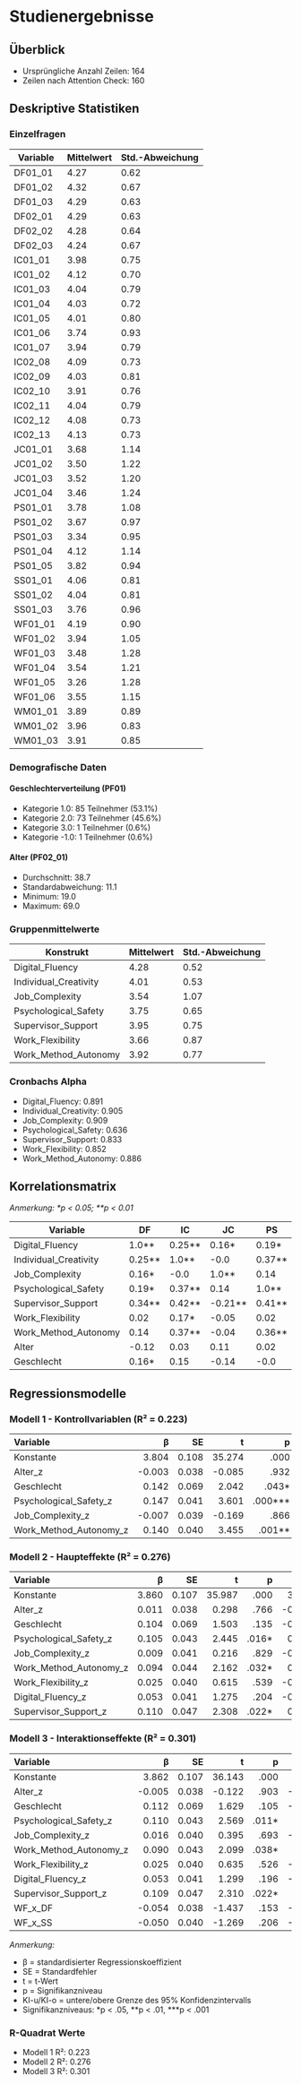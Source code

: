 # Studienergebnisse

## Überblick
- Ursprüngliche Anzahl Zeilen: 164
- Zeilen nach Attention Check: 160

## Deskriptive Statistiken

### Einzelfragen
| Variable | Mittelwert | Std.-Abweichung |
|----------|------------|-----------------|
| DF01_01  | 4.27       | 0.62           |
| DF01_02  | 4.32       | 0.67           |
| DF01_03  | 4.29       | 0.63           |
| DF02_01  | 4.29       | 0.63           |
| DF02_02  | 4.28       | 0.64           |
| DF02_03  | 4.24       | 0.67           |
| IC01_01  | 3.98       | 0.75           |
| IC01_02  | 4.12       | 0.70           |
| IC01_03  | 4.04       | 0.79           |
| IC01_04  | 4.03       | 0.72           |
| IC01_05  | 4.01       | 0.80           |
| IC01_06  | 3.74       | 0.93           |
| IC01_07  | 3.94       | 0.79           |
| IC02_08  | 4.09       | 0.73           |
| IC02_09  | 4.03       | 0.81           |
| IC02_10  | 3.91       | 0.76           |
| IC02_11  | 4.04       | 0.79           |
| IC02_12  | 4.08       | 0.73           |
| IC02_13  | 4.13       | 0.73           |
| JC01_01  | 3.68       | 1.14           |
| JC01_02  | 3.50       | 1.22           |
| JC01_03  | 3.52       | 1.20           |
| JC01_04  | 3.46       | 1.24           |
| PS01_01  | 3.78       | 1.08           |
| PS01_02  | 3.67       | 0.97           |
| PS01_03  | 3.34       | 0.95           |
| PS01_04  | 4.12       | 1.14           |
| PS01_05  | 3.82       | 0.94           |
| SS01_01  | 4.06       | 0.81           |
| SS01_02  | 4.04       | 0.81           |
| SS01_03  | 3.76       | 0.96           |
| WF01_01  | 4.19       | 0.90           |
| WF01_02  | 3.94       | 1.05           |
| WF01_03  | 3.48       | 1.28           |
| WF01_04  | 3.54       | 1.21           |
| WF01_05  | 3.26       | 1.28           |
| WF01_06  | 3.55       | 1.15           |
| WM01_01  | 3.89       | 0.89           |
| WM01_02  | 3.96       | 0.83           |
| WM01_03  | 3.91       | 0.85           |

### Demografische Daten

#### Geschlechterverteilung (PF01)
- Kategorie 1.0: 85 Teilnehmer (53.1%)
- Kategorie 2.0: 73 Teilnehmer (45.6%)
- Kategorie 3.0: 1 Teilnehmer (0.6%)
- Kategorie -1.0: 1 Teilnehmer (0.6%)

#### Alter (PF02_01)
- Durchschnitt: 38.7
- Standardabweichung: 11.1
- Minimum: 19.0
- Maximum: 69.0

### Gruppenmittelwerte
| Konstrukt              | Mittelwert | Std.-Abweichung |
|-----------------------|------------|-----------------|
| Digital_Fluency       | 4.28       | 0.52           |
| Individual_Creativity | 4.01       | 0.53           |
| Job_Complexity        | 3.54       | 1.07           |
| Psychological_Safety  | 3.75       | 0.65           |
| Supervisor_Support    | 3.95       | 0.75           |
| Work_Flexibility      | 3.66       | 0.87           |
| Work_Method_Autonomy  | 3.92       | 0.77           |

### Cronbachs Alpha
- Digital_Fluency: 0.891
- Individual_Creativity: 0.905
- Job_Complexity: 0.909
- Psychological_Safety: 0.636
- Supervisor_Support: 0.833
- Work_Flexibility: 0.852
- Work_Method_Autonomy: 0.886

## Korrelationsmatrix
*Anmerkung: \*p < 0.05; \*\*p < 0.01*

| Variable               | DF    | IC     | JC     | PS     | SS     | WF     | WMA    | Alter | Geschlecht |
|-----------------------|-------|--------|--------|--------|--------|--------|--------|-------|------------|
| Digital_Fluency       | 1.0** | 0.25** | 0.16*  | 0.19*  | 0.34** | 0.02   | 0.14   | -0.12 | 0.16*     |
| Individual_Creativity | 0.25**| 1.0**  | -0.0   | 0.37** | 0.42** | 0.17*  | 0.37** | 0.03  | 0.15      |
| Job_Complexity        | 0.16* | -0.0   | 1.0**  | 0.14   | -0.21**| -0.05  | -0.04  | 0.11  | -0.14     |
| Psychological_Safety  | 0.19* | 0.37** | 0.14   | 1.0**  | 0.41** | 0.02   | 0.36** | 0.02  | -0.0      |
| Supervisor_Support    | 0.34**| 0.42** | -0.21**| 0.41** | 1.0**  | 0.25** | 0.41** | -0.03 | 0.14      |
| Work_Flexibility      | 0.02  | 0.17*  | -0.05  | 0.02   | 0.25** | 1.0**  | 0.35** | -0.02 | -0.01     |
| Work_Method_Autonomy  | 0.14  | 0.37** | -0.04  | 0.36** | 0.41** | 0.35** | 1.0**  | 0.07  | 0.03      |
| Alter                 | -0.12 | 0.03   | 0.11   | 0.02   | -0.03  | -0.02  | 0.07   | 1.0** | 0.07      |
| Geschlecht           | 0.16* | 0.15   | -0.14  | -0.0   | 0.14   | -0.01  | 0.03   | 0.07  | 1.0**     |

## Regressionsmodelle

### Modell 1 - Kontrollvariablen (R² = 0.223)

| Variable | β | SE | t | p | KI-u | KI-o |
|:--|--:|--:|--:|--:|--:|--:|
| Konstante | 3.804 | 0.108 | 35.274 | .000 | 3.591 | 4.018 |
| Alter_z | -0.003 | 0.038 | -0.085 | .932 | -0.078 | 0.072 |
| Geschlecht | 0.142 | 0.069 | 2.042 | .043* | 0.005 | 0.279 |
| Psychological_Safety_z | 0.147 | 0.041 | 3.601 | .000*** | 0.066 | 0.227 |
| Job_Complexity_z | -0.007 | 0.039 | -0.169 | .866 | -0.083 | 0.070 |
| Work_Method_Autonomy_z | 0.140 | 0.040 | 3.455 | .001** | 0.060 | 0.220 |

### Modell 2 - Haupteffekte (R² = 0.276)

| Variable | β | SE | t | p | KI-u | KI-o |
|:--|--:|--:|--:|--:|--:|--:|
| Konstante | 3.860 | 0.107 | 35.987 | .000 | 3.648 | 4.071 |
| Alter_z | 0.011 | 0.038 | 0.298 | .766 | -0.063 | 0.086 |
| Geschlecht | 0.104 | 0.069 | 1.503 | .135 | -0.033 | 0.241 |
| Psychological_Safety_z | 0.105 | 0.043 | 2.445 | .016* | 0.020 | 0.190 |
| Job_Complexity_z | 0.009 | 0.041 | 0.216 | .829 | -0.072 | 0.089 |
| Work_Method_Autonomy_z | 0.094 | 0.044 | 2.162 | .032* | 0.008 | 0.180 |
| Work_Flexibility_z | 0.025 | 0.040 | 0.615 | .539 | -0.055 | 0.104 |
| Digital_Fluency_z | 0.053 | 0.041 | 1.275 | .204 | -0.029 | 0.134 |
| Supervisor_Support_z | 0.110 | 0.047 | 2.308 | .022* | 0.016 | 0.203 |

### Modell 3 - Interaktionseffekte (R² = 0.301)

| Variable | β | SE | t | p | KI-u | KI-o |
|:--|--:|--:|--:|--:|--:|--:|
| Konstante | 3.862 | 0.107 | 36.143 | .000 | 3.651 | 4.073 |
| Alter_z | -0.005 | 0.038 | -0.122 | .903 | -0.080 | 0.070 |
| Geschlecht | 0.112 | 0.069 | 1.629 | .105 | -0.024 | 0.248 |
| Psychological_Safety_z | 0.110 | 0.043 | 2.569 | .011* | 0.025 | 0.195 |
| Job_Complexity_z | 0.016 | 0.040 | 0.395 | .693 | -0.064 | 0.096 |
| Work_Method_Autonomy_z | 0.090 | 0.043 | 2.099 | .038* | 0.005 | 0.175 |
| Work_Flexibility_z | 0.025 | 0.040 | 0.635 | .526 | -0.053 | 0.104 |
| Digital_Fluency_z | 0.053 | 0.041 | 1.299 | .196 | -0.028 | 0.134 |
| Supervisor_Support_z | 0.109 | 0.047 | 2.310 | .022* | 0.016 | 0.201 |
| WF_x_DF | -0.054 | 0.038 | -1.437 | .153 | -0.128 | 0.020 |
| WF_x_SS | -0.050 | 0.040 | -1.269 | .206 | -0.128 | 0.028 |

*Anmerkung:* 
- β = standardisierter Regressionskoeffizient
- SE = Standardfehler
- t = t-Wert
- p = Signifikanzniveau
- KI-u/KI-o = untere/obere Grenze des 95% Konfidenzintervalls
- Signifikanzniveaus: *p < .05, **p < .01, ***p < .001

### R-Quadrat Werte
- Modell 1 R²: 0.223
- Modell 2 R²: 0.276
- Modell 3 R²: 0.301